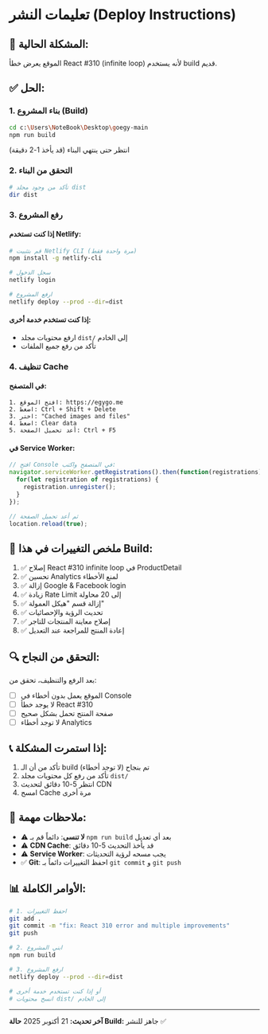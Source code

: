 # تعليمات النشر (Deploy Instructions)

## 🚨 **المشكلة الحالية:**
الموقع يعرض خطأ React #310 (infinite loop) لأنه يستخدم build قديم.

## ✅ **الحل:**

### 1. **بناء المشروع (Build)**
```bash
cd c:\Users\NoteBook\Desktop\goegy-main
npm run build
```

انتظر حتى ينتهي البناء (قد يأخذ 1-2 دقيقة)

### 2. **التحقق من البناء**
```bash
# تأكد من وجود مجلد dist
dir dist
```

### 3. **رفع المشروع**

#### **إذا كنت تستخدم Netlify:**
```bash
# قم بتثبيت Netlify CLI (مرة واحدة فقط)
npm install -g netlify-cli

# سجل الدخول
netlify login

# ارفع المشروع
netlify deploy --prod --dir=dist
```

#### **إذا كنت تستخدم خدمة أخرى:**
- ارفع محتويات مجلد `dist/` إلى الخادم
- تأكد من رفع جميع الملفات

### 4. **تنظيف Cache**

#### **في المتصفح:**
```
1. افتح الموقع: https://egygo.me
2. اضغط: Ctrl + Shift + Delete
3. اختر: "Cached images and files"
4. اضغط: Clear data
5. أعد تحميل الصفحة: Ctrl + F5
```

#### **في Service Worker:**
```javascript
// افتح Console في المتصفح واكتب:
navigator.serviceWorker.getRegistrations().then(function(registrations) {
  for(let registration of registrations) {
    registration.unregister();
  }
});

// ثم أعد تحميل الصفحة
location.reload(true);
```

## 📝 **ملخص التغييرات في هذا Build:**

1. ✅ إصلاح React #310 infinite loop في ProductDetail
2. ✅ تحسين Analytics لمنع الأخطاء
3. ✅ إزالة Google & Facebook login
4. ✅ زيادة Rate Limit إلى 20 محاولة
5. ✅ إزالة قسم "هيكل العمولة"
6. ✅ تحديث الرؤية والإحصائيات
7. ✅ إصلاح معاينة المنتجات للتاجر
8. ✅ إعادة المنتج للمراجعة عند التعديل

## 🔍 **التحقق من النجاح:**

بعد الرفع والتنظيف، تحقق من:
- [ ] الموقع يعمل بدون أخطاء في Console
- [ ] لا يوجد خطأ React #310
- [ ] صفحة المنتج تحمل بشكل صحيح
- [ ] لا توجد أخطاء Analytics

## 📞 **إذا استمرت المشكلة:**

1. تأكد من أن الـ build تم بنجاح (لا توجد أخطاء)
2. تأكد من رفع كل محتويات مجلد `dist/`
3. انتظر 5-10 دقائق لتحديث CDN
4. امسح Cache مرة أخرى

## 🎯 **ملاحظات مهمة:**

- ⚠️ **لا تنسى**: دائماً قم بـ `npm run build` بعد أي تعديل
- ⚠️ **CDN Cache**: قد يأخذ التحديث 5-10 دقائق
- ⚠️ **Service Worker**: يجب مسحه لرؤية التحديثات
- ✅ **Git**: احفظ التغييرات دائماً بـ `git commit` و `git push`

## 📊 **الأوامر الكاملة:**

```bash
# 1. احفظ التغييرات
git add .
git commit -m "fix: React 310 error and multiple improvements"
git push

# 2. ابني المشروع
npm run build

# 3. ارفع المشروع
netlify deploy --prod --dir=dist

# أو إذا كنت تستخدم خدمة أخرى
# انسخ محتويات dist/ إلى الخادم
```

---

**آخر تحديث:** 21 أكتوبر 2025
**حالة Build:** جاهز للنشر ✅
